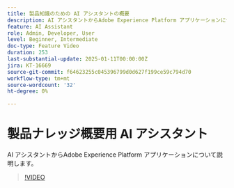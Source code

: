 ```yaml
---
title: 製品知識のための AI アシスタントの概要
description: AI アシスタントからAdobe Experience Platform アプリケーションについて説明します。
feature: AI Assistant
role: Admin, Developer, User
level: Beginner, Intermediate
doc-type: Feature Video
duration: 253
last-substantial-update: 2025-01-11T00:00:00Z
jira: KT-16669
source-git-commit: f64623255c045396799d0d627f199ce59c794d70
workflow-type: tm+mt
source-wordcount: '32'
ht-degree: 0%

---
```



# 製品ナレッジ概要用 AI アシスタント

AI アシスタントからAdobe Experience Platform アプリケーションについて説明します。

>[!VIDEO](https://video.tv.adobe.com/v/3441024/?learn=on&enablevpops)

